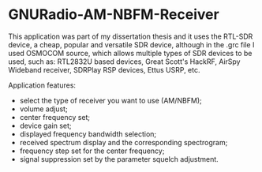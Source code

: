 # GNURadio-AM-NBFM-Receiver

This application was part of my dissertation thesis and it uses the RTL-SDR device, a cheap, popular and versatile SDR device, although in the .grc file I used OSMOCOM source, which allows multiple types of SDR devices to be used, such as: RTL2832U based devices, Great Scott's HackRF, AirSpy Wideband receiver, SDRPlay RSP devices, Ettus USRP, etc. 

Application features:
- select the type of receiver you want to use (AM/NBFM);
- volume adjust;
- center frequency set;
- device gain set;
- displayed frequency bandwidth selection;
- received spectrum display and the corresponding spectrogram;
- frequency step set for the center frequency;
- signal suppression set by the parameter squelch adjustment.

